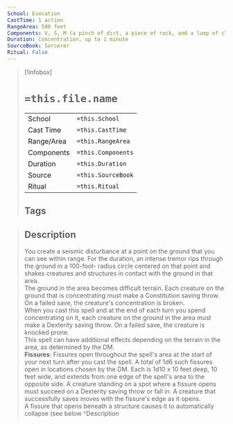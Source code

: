 ```yaml
---
School: Evocation
CastTime: 1 action
RangeArea: 500 feet
Components: V, S, M (a pinch of dirt, a piece of rock, and a lump of clay)
Duration: Concentration, up to 1 minute
SourceBook: Sorcerer
Ritual: False
---
```

> [!infobox]
>
> # `=this.file.name`
> |            |                    |
> | ---------- | ------------------ |
> | School     | `=this.School`     |
> | Cast Time  | `=this.CastTime`   |
> | Range/Area | `=this.RangeArea`  |
> | Components | `=this.Components` |
> | Duration   | `=this.Duration`   |
> | Source     | `=this.SourceBook` |
> | Ritual     | `=this.Ritual`     |
>## Tags
>

> ## Description
> You create a seismic disturbance at a point on the ground that you can see within range. For the duration, an intense tremor rips through the ground in a 100-foot- radius circle centered on that point and shakes creatures and structures in contact with the ground in that area.<br> The ground in the area becomes difficult terrain. Each creature on the ground that is concentrating must make a Constitution saving throw. On a failed save, the creature's concentration is broken.<br> When you cast this spell and at the end of each turn you spend concentrating on it, each creature on the ground in the area must make a Dexterity saving throw. On a failed save, the creature is knocked prone.<br> This spell can have additional effects depending on the terrain in the area, as determined by the DM.<br> <b>Fissures</b>: Fissures open throughout the spell's area at the start of your next turn after you cast the spell. A total of 1d6 such fissures open in locations chosen by the DM. Each is 1d10 x 10 feet deep, 10 feet wide, and extends from one edge of the spell's area to the opposite side. A creature standing on a spot where a fissure opens must succeed on a Dexterity saving throw or fall in. A creature that successfully saves moves with the fissure's edge as it opens.<br> A fissure that opens beneath a structure causes it to automatically collapse (see below
> ^Description
